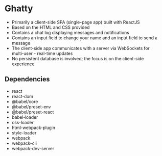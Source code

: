 # Ghatty

- Primarily a client-side SPA (single-page app) built with ReactJS
- Based on the HTML and CSS provided
- Contains a chat log displaying messages and notifications
- Contains an input field to change your name and an input field to send a message
- The client-side app communicates with a server via WebSockets for multi-user - real-time updates
- No persistent database is involved; the focus is on the client-side experience

## Dependencies

- react
- react-dom
- @babel/core
- @babel/preset-env
- @babel/preset-react
- babel-loader
- css-loader
- html-webpack-plugin
- style-loader
- webpack
- webpack-cli
- webpack-dev-server